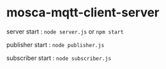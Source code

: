 # mosca-mqtt-client-server

server start : `node server.js` or `npm start`

publisher start : `node publisher.js`

subscriber start : `node subscriber.js`
